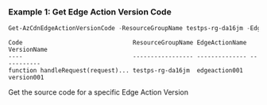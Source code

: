 ### Example 1: Get Edge Action Version Code
```powershell
Get-AzCdnEdgeActionVersionCode -ResourceGroupName testps-rg-da16jm -EdgeActionName edgeaction001 -VersionName version001
```

```output
Code                               ResourceGroupName EdgeActionName VersionName
----                               ----------------- -------------- -----------
function handleRequest(request)... testps-rg-da16jm  edgeaction001  version001
```

Get the source code for a specific Edge Action Version
